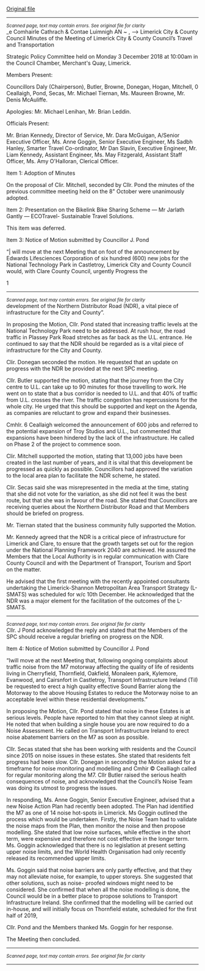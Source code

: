 [Original file](https://www.limerick.ie/sites/default/files/media/documents/2019-02/Draft%20Minutes%20Travel%20and%20Transportation%20Meeting%20-%203rd%20Dec%202018.pdf)

---
*<small>Scanned page, text may contain errors. See original file for clarity</small>*  
_e Comhairle Cathrach
& Contae Luimnigh
AN ~ ,
——> Limerick City
& County Council
Minutes of the Meeting of Limerick City & County Council’s Travel and Transportation

Strategic Policy Committee held on Monday 3 December 2018 at 10:00am in the Council
Chamber, Merchant's Quay, Limerick.

Members Present:

Councillors Daly (Chairperson), Butler, Browne, Donegan, Hogan, Mitchell, 0 Ceallaigh,
Pond, Secas, Mr. Michael Tiernan, Ms. Maureen Browne, Mr. Denis McAuliffe.

Apologies:
Mr. Michael Lenihan, Mr. Brian Leddin.

Officials Present:

Mr. Brian Kennedy, Director of Service, Mr. Dara McGuigan, A/Senior Executive Officer, Ms.
Anne Goggin, Senior Executive Engineer, Ms Sadbh Hanley, Smarter Travel Co-ordinator, Mr
Dan Slavin, Executive Engineer, Mr. Liam Kennedy, Assistant Engineer, Ms. May Fitzgerald,
Assistant Staff Officer, Ms. Amy O'Halloran, Clerical Officer.

Item 1: Adoption of Minutes

On the proposal of Clir. Mitchell, seconded by Cllr. Pond the minutes of the previous
committee meeting held on the 8" October were unanimously adopted.

Item 2: Presentation on the Bikelink Bike Sharing Scheme — Mr Jarlath Gantly —
ECOTravel- Sustainable Travel Solutions.

This item was deferred.

Item 3: Notice of Motion submitted by Councillor J. Pond

“| will move at the next Meeting that on foot of the announcement by Edwards Lifesciences
Corporation of six hundred (600) new jobs for the National Technology Park in Castletroy,
Limerick City and County Council would, with Clare County Council, urgently Progress the

1


---
*<small>Scanned page, text may contain errors. See original file for clarity</small>*  
development of the Northern Distributor Road (NDR), a vital piece of infrastructure for the
City and County”.

In proposing the Motion, Cllr. Pond stated that increasing traffic levels at the National
Technology Park need to be addressed. At rush hour, the road traffic in Plassey Park Road
stretches as far back as the U.L. entrance. He continued to say that the NDR should be
regarded as is a vital piece of infrastructure for the City and County.

Clir. Donegan seconded the motion. He requested that an update on progress with the NDR
be provided at the next SPC meeting.

Cllr. Butler supported the motion, stating that the journey from the City centre to U.L. can
take up to 90 minutes for those travelling to work. He went on to state that a bus corridor is
needed to U.L. and that 40% of traffic from U.L. crosses the river. The traffic congestion has
repercussions for the whole city. He urged that this should be supported and kept on the
Agenda, as companies are reluctant to grow and expand their businesses.

Cmhlr. 6 Ceallaigh welcomed the announcement of 600 jobs and referred to the potential
expansion of Troy Studios and U.L., but commented that expansions have been hindered by
the lack of the infrastructure. He called on Phase 2 of the project to commence soon.

Clir. Mitchell supported the motion, stating that 13,000 jobs have been created in the last
number of years, and it is vital that this development be progressed as quickly as possible.
Councillors had approved the variation to the local area plan to facilitate the NDR scheme, he
stated.

Clir. Secas said she was misrepresented in the media at the time, stating that she did not vote
for the variation, as she did not feel it was the best route, but that she was in favour of the
road. She stated that Councillors are receiving queries about the Northern Distributor Road
and that Members should be briefed on progress.

Mr. Tiernan stated that the business community fully supported the Motion.

Mr. Kennedy agreed that the NDR is a critical piece of infrastructure for Limerick and Clare,
to ensure that the growth targets set out for the region under the National Planning
Framework 2040 are achieved. He assured the Members that the Local Authority is in regular
communication with Clare County Council and with the Department of Transport, Tourism
and Sport on the matter.

He advised that the first meeting with the recently appointed consultants undertaking the
Limerick-Shannon Metropolitan Area Transport Strategy (L-SMATS) was scheduled for w/c
10th December. He acknowledged that the NDR was a major element for the facilitation of
the outcomes of the L-SMATS.


---
*<small>Scanned page, text may contain errors. See original file for clarity</small>*  
Cllr. J Pond acknowledged the reply and stated that the Members of the SPC should receive a
regular briefing on progress on the NDR.

Item 4: Notice of Motion submitted by Councillor J. Pond

“Iwill move at the next Meeting that, following ongoing complaints about traffic noise
from the M7 motorway affecting the quality of life of residents living in Cherryfield,
Thornfield, Oakfield, Monaleen park, Kylemore, Evanwood, and Cairsnfort in Castletroy,
Transport Infrastructure Ireland (Til) be requested to erect a high quality effective Sound
Barrier along the Motorway to the above Housing Estates to reduce the Motorway noise
to an acceptable level within these residential developments.”

In proposing the Motion, Cllr. Pond stated that noise in these Estates is at serious levels.
People have reported to him that they cannot sleep at night. He noted that when building a
single house you are now required to do a Noise Assessment. He called on Transport
Infrastructure Ireland to erect noise abatement barriers on the M7 as soon as possible.

Cllr. Secas stated that she has been working with residents and the Council since 2015 on
noise issues in these estates. She stated that residents felt progress had been slow. Cllr.
Donegan in seconding the Motion asked for a timeframe for noise monitoring and modelling
and Cmhir © Cealliagh called for regular monitoring along the M7. ClIr Butler raised the
serious health consequences of noise, and acknowledged that the Council’s Noise Team was
doing its utmost to progress the issues.

In responding, Ms. Anne Goggin, Senior Executive Engineer, advised that a new Noise Action
Plan had recently been adopted. The Plan had identified the M7 as one of 14 noise hot-spots
in Limerick. Ms Goggin outlined the process which would be undertaken. Firstly, the Noise
Team had to validate the noise maps from the Plan, then monitor the noise and then propose
modelling. She stated that low noise surfaces, while effective in the short term, were
expensive and therefore not cost effective in the longer term. Ms. Goggin acknowledged that
there is no legislation at present setting upper noise limits, and the World Health Organisation
had only recently released its recommended upper limits.

Ms. Goggin said that noise barriers are only partly effective, and that they may not alleviate
noise, for example, to upper storeys. She suggested that other solutions, such as noise-
proofed windows might need to be considered. She confirmed that when all the noise
modelling is done, the Council would be in a better place to propose solutions to Transport
Infrastructure Ireland. She confirmed that the modelling will be carried out in-house, and will
initially focus on Thornfield estate, scheduled for the first half of 2019,

Cllr. Pond and the Members thanked Ms. Goggin for her response.

The Meeting then concluded.


---
*<small>Scanned page, text may contain errors. See original file for clarity</small>*  


---
